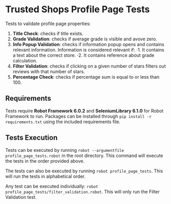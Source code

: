 # Trusted Shops Profile Page Tests
Tests to validate profile page properties:
1. **Title Check**: checks if title exists.
2. **Grade Validation**: checks if average grade is visible and avove zero.
3. **Info Popup Validation**: checks if information popup opens and contains relevant information.
Information is considered relevant if:
⋅1. It contains a text about the correct store.
⋅2. It contains reference about grade calculation.
4. **Filter Validation**: checks if clicking on a given number of stars filters out reviews with that number of stars.
5. **Percentage Check**: checks if percentage sum is equal to or less than 100.

## Requirements
Tests require **Robot Framework 6.0.2** and **SeleniumLibrary 6.1.0** for Robot Framework to run.
Packages can be installed through ``pip install -r requirements.txt`` using the included requirements file.

## Tests Execution
Tests can be executed by running ``robot --argumentfile profile_page_tests.robot`` in the root directory.
This command will execute the tests in the order provided above.

The tests can also be executed by running ``robot profile_page_tests``.
This will run the tests in alphabetical order.

Any test can be executed individually: ``robot profile_page_tests/filter_validation.robot``.
This will only run the Filter Validation test.